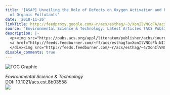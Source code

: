 ```yaml
---
title: '[ASAP] Unveiling the Role of Defects on Oxygen Activation and Photodegradation
  of Organic Pollutants'
date: '2018-11-26'
linkTitle: http://feedproxy.google.com/~r/acs/esthag/~3/XonIlVNCcFA/acs.est.8b03558
source: 'Environmental Science & Technology: Latest Articles (ACS Publications)'
description: |-
  <p><img src="https://pubs.acs.org/appl/literatum/publisher/achs/journals/content/esthag/0/esthag.ahead-of-print/acs.est.8b03558/20181121/images/medium/es-2018-03558t_0008.gif" alt="TOC Graphic"/></p><div><cite>Environmental Science & Technology</cite></div><div>DOI: 10.1021/acs.est.8b03558</div><div class="feedflare">
  <a href="http://feeds.feedburner.com/~ff/acs/esthag?a=XonIlVNCcFA:NI7l-uQ4lIM:yIl2AUoC8zA"><img src="http://feeds.feedburner.com/~ff/acs/esthag?d=yIl2AUoC8zA" border="0"></img></a>
  </div><img src="http://feeds.feedburner.com/~r/acs/esthag/~4/XonIlVNCcFA" height="1" width="1" ...
disable_comments: true
---
```

<p><img src="https://pubs.acs.org/appl/literatum/publisher/achs/journals/content/esthag/0/esthag.ahead-of-print/acs.est.8b03558/20181121/images/medium/es-2018-03558t_0008.gif" alt="TOC Graphic"/></p><div><cite>Environmental Science & Technology</cite></div><div>DOI: 10.1021/acs.est.8b03558</div><div class="feedflare">
<a href="http://feeds.feedburner.com/~ff/acs/esthag?a=XonIlVNCcFA:NI7l-uQ4lIM:yIl2AUoC8zA"><img src="http://feeds.feedburner.com/~ff/acs/esthag?d=yIl2AUoC8zA" border="0"></img></a>
</div><img src="http://feeds.feedburner.com/~r/acs/esthag/~4/XonIlVNCcFA" height="1" width="1" ...